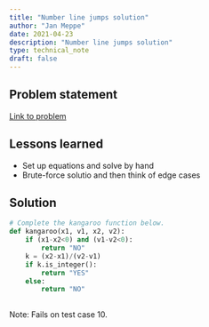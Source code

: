 ```yaml
---
title: "Number line jumps solution"
author: "Jan Meppe"
date: 2021-04-23
description: "Number line jumps solution"
type: technical_note
draft: false
---
```


## Problem statement

[Link to problem](https://www.hackerrank.com/challenges/kangaroo/problem)

## Lessons learned

* Set up equations and solve by hand
* Brute-force solutio and then think of edge cases

## Solution

```python
# Complete the kangaroo function below.
def kangaroo(x1, v1, x2, v2):
    if (x1-x2<0) and (v1-v2<0):
        return "NO"
    k = (x2-x1)/(v2-v1)
    if k.is_integer():
        return "YES"
    else: 
        return "NO"
    
```

Note: Fails on test case 10.